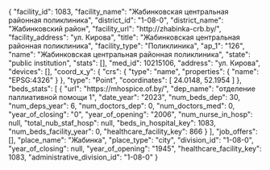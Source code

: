 {
    "facility_id": 1083,
    "facility_name": "Жабинковская центральная районная поликлиника",
    "district_id": "1-08-0",
    "district_name": "Жабинковский район",
    "facility_url": "http:\/\/zhabinka-crb.by\/",
    "facility_address": "ул. Кирова",
    "title": "Жабинковская центральная районная поликлиника",
    "facility_type": "Поликлиника",
    "ap_1": "126",
    "name": "Жабинковская центральная районная поликлиника",
    "state": "public institution",
    "stats": [],
    "med_id": 10215106,
    "address": "ул. Кирова",
    "devices": [],
    "coord_x_y": {
        "crs": {
            "type": "name",
            "properties": {
                "name": "EPSG:4326"
            }
        },
        "type": "Point",
        "coordinates": [
            24.0148,
            52.1954
        ]
    },
    "beds_stats": [
        {
            "url": "https:\/\/mhospice.of.by\/",
            "dep_name": "отделение паллиативной помощи 1",
            "date_year": "2023",
            "num_beds_dep": 30,
            "num_deps_year": 6,
            "num_doctors_dep": 0,
            "num_doctors_med": 0,
            "year_of_closing": "0",
            "year_of_opening": "2006",
            "num_nurse_in_hosp": null,
            "total_nub_staf_hosp": null,
            "beds_in_hospital_key": 1083,
            "num_beds_facility_year": 0,
            "healthcare_facility_key": 866
        }
    ],
    "job_offers": [],
    "place_name": "Жабинка",
    "place_type": "city",
    "division_id": "1-08-0",
    "year_of_closing": null,
    "year_of_opening": "1945",
    "healthcare_facility_key": 1083,
    "administrative_division_id": "1-08-0"
}